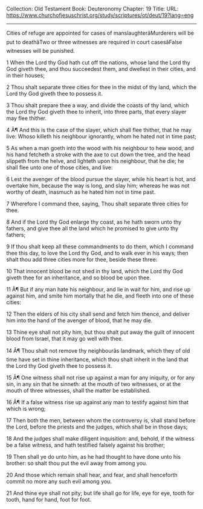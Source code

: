 Collection: Old Testament
Book: Deuteronomy
Chapter: 19
Title: 
URL: https://www.churchofjesuschrist.org/study/scriptures/ot/deut/19?lang=eng

---

Cities of refuge are appointed for cases of manslaughterâMurderers will be put to deathâTwo or three witnesses are required in court casesâFalse witnesses will be punished.

1 When the Lord thy God hath cut off the nations, whose land the Lord thy God giveth thee, and thou succeedest them, and dwellest in their cities, and in their houses;

2 Thou shalt separate three cities for thee in the midst of thy land, which the Lord thy God giveth thee to possess it.

3 Thou shalt prepare thee a way, and divide the coasts of thy land, which the Lord thy God giveth thee to inherit, into three parts, that every slayer may flee thither.

4 Â¶ And this is the case of the slayer, which shall flee thither, that he may live: Whoso killeth his neighbour ignorantly, whom he hated not in time past;

5 As when a man goeth into the wood with his neighbour to hew wood, and his hand fetcheth a stroke with the axe to cut down the tree, and the head slippeth from the helve, and lighteth upon his neighbour, that he die; he shall flee unto one of those cities, and live:

6 Lest the avenger of the blood pursue the slayer, while his heart is hot, and overtake him, because the way is long, and slay him; whereas he was not worthy of death, inasmuch as he hated him not in time past.

7 Wherefore I command thee, saying, Thou shalt separate three cities for thee.

8 And if the Lord thy God enlarge thy coast, as he hath sworn unto thy fathers, and give thee all the land which he promised to give unto thy fathers;

9 If thou shalt keep all these commandments to do them, which I command thee this day, to love the Lord thy God, and to walk ever in his ways; then shalt thou add three cities more for thee, beside these three:

10 That innocent blood be not shed in thy land, which the Lord thy God giveth thee for an inheritance, and so blood be upon thee.

11 Â¶ But if any man hate his neighbour, and lie in wait for him, and rise up against him, and smite him mortally that he die, and fleeth into one of these cities:

12 Then the elders of his city shall send and fetch him thence, and deliver him into the hand of the avenger of blood, that he may die.

13 Thine eye shall not pity him, but thou shalt put away the guilt of innocent blood from Israel, that it may go well with thee.

14 Â¶ Thou shalt not remove thy neighbourâs landmark, which they of old time have set in thine inheritance, which thou shalt inherit in the land that the Lord thy God giveth thee to possess it.

15 Â¶ One witness shall not rise up against a man for any iniquity, or for any sin, in any sin that he sinneth: at the mouth of two witnesses, or at the mouth of three witnesses, shall the matter be established.

16 Â¶ If a false witness rise up against any man to testify against him that which is wrong;

17 Then both the men, between whom the controversy is, shall stand before the Lord, before the priests and the judges, which shall be in those days;

18 And the judges shall make diligent inquisition: and, behold, if the witness be a false witness, and hath testified falsely against his brother;

19 Then shall ye do unto him, as he had thought to have done unto his brother: so shalt thou put the evil away from among you.

20 And those which remain shall hear, and fear, and shall henceforth commit no more any such evil among you.

21 And thine eye shall not pity; but life shall go for life, eye for eye, tooth for tooth, hand for hand, foot for foot.
